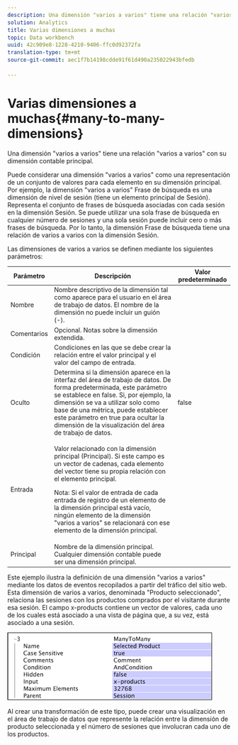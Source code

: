 ```yaml
---
description: Una dimensión "varios a varios" tiene una relación "varios a varios" con su dimensión contable principal.
solution: Analytics
title: Varias dimensiones a muchas
topic: Data workbench
uuid: 42c909e8-1228-4210-9406-ffc0d92372fa
translation-type: tm+mt
source-git-commit: aec1f7b14198cdde91f61d490a235022943bfedb

---
```



# Varias dimensiones a muchas{#many-to-many-dimensions}

Una dimensión &quot;varios a varios&quot; tiene una relación &quot;varios a varios&quot; con su dimensión contable principal.

Puede considerar una dimensión &quot;varios a varios&quot; como una representación de un conjunto de valores para cada elemento en su dimensión principal. Por ejemplo, la dimensión &quot;varios a varios&quot; Frase de búsqueda es una dimensión de nivel de sesión (tiene un elemento principal de Sesión). Representa el conjunto de frases de búsqueda asociadas con cada sesión en la dimensión Sesión. Se puede utilizar una sola frase de búsqueda en cualquier número de sesiones y una sola sesión puede incluir cero o más frases de búsqueda. Por lo tanto, la dimensión Frase de búsqueda tiene una relación de varios a varios con la dimensión Sesión.

Las dimensiones de varios a varios se definen mediante los siguientes parámetros:

<table id="table_A6D495008DFF4DD28A3ECD718D775E54"> 
 <thead> 
  <tr> 
   <th colname="col1" class="entry"> Parámetro </th> 
   <th colname="col2" class="entry"> Descripción </th> 
   <th colname="col3" class="entry"> Valor predeterminado </th> 
  </tr> 
 </thead>
 <tbody> 
  <tr> 
   <td colname="col1"> Nombre </td> 
   <td colname="col2"> Nombre descriptivo de la dimensión tal como aparece para el usuario en el área de trabajo de datos. El nombre de la dimensión no puede incluir un guión (-). </td> 
   <td colname="col3"> </td> 
  </tr> 
  <tr> 
   <td colname="col1"> Comentarios </td> 
   <td colname="col2"> Opcional. Notas sobre la dimensión extendida. </td> 
   <td colname="col3"> </td> 
  </tr> 
  <tr> 
   <td colname="col1"> Condición </td> 
   <td colname="col2"> Condiciones en las que se debe crear la relación entre el valor principal y el valor del campo de entrada. </td> 
   <td colname="col3"> </td> 
  </tr> 
  <tr> 
   <td colname="col1"> Oculto </td> 
   <td colname="col2"> Determina si la dimensión aparece en la interfaz del área de trabajo de datos. De forma predeterminada, este parámetro se establece en false. Si, por ejemplo, la dimensión se va a utilizar solo como base de una métrica, puede establecer este parámetro en true para ocultar la dimensión de la visualización del área de trabajo de datos. </td> 
   <td colname="col3"> false </td> 
  </tr> 
  <tr> 
   <td colname="col1"> Entrada </td> 
   <td colname="col2"> <p>Valor relacionado con la dimensión principal (Principal). Si este campo es un vector de cadenas, cada elemento del vector tiene su propia relación con el elemento principal. </p> <p> <p>Nota:  Si el valor de entrada de cada entrada de registro de un elemento de la dimensión principal está vacío, ningún elemento de la dimensión "varios a varios" se relacionará con ese elemento de la dimensión principal. </p> </p> </td> 
   <td colname="col3"> </td> 
  </tr> 
  <tr> 
   <td colname="col1"> Principal </td> 
   <td colname="col2"> Nombre de la dimensión principal. Cualquier dimensión contable puede ser una dimensión principal. </td> 
   <td colname="col3"> </td> 
  </tr> 
 </tbody> 
</table>

Este ejemplo ilustra la definición de una dimensión &quot;varios a varios&quot; mediante los datos de eventos recopilados a partir del tráfico del sitio web. Esta dimensión de varios a varios, denominada &quot;Producto seleccionado&quot;, relaciona las sesiones con los productos comprados por el visitante durante esa sesión. El campo x-products contiene un vector de valores, cada uno de los cuales está asociado a una vista de página que, a su vez, está asociado a una sesión.

![](assets/cfg_Transformation_Dim_ManytoMany.png)

Al crear una transformación de este tipo, puede crear una visualización en el área de trabajo de datos que represente la relación entre la dimensión de producto seleccionada y el número de sesiones que involucran cada uno de los productos.
